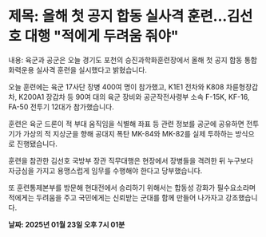 # **제목: 올해 첫 공지 합동 실사격  훈련...김선호 대행 "적에게 두려움 줘야"**

  내용: 육군과 공군은 오늘 경기도 포천의 승진과학화훈련장에서 올해 첫 공지 합동 통합화력운용 실사격 훈련을 실시했다고 밝혔습니다.

오늘 훈련에는 육군 17사단 장병 400여 명이 참가했고, K1E1 전차와 K808 차륜형장갑차, K200A1 장갑차 등 90여 대의 육군 장비와 공군작전사령부 소속 F-15K, KF-16, FA-50 전투기 12대가 참가했습니다.

훈련은 육군 드론이 적 부대 움직임을 식별해 좌표 등 관련 정보를 공군에 공유하면 전투기가 가상의 적 지상군을 향해 공대지 폭탄 MK-84와 MK-82를 실제 투하하는 방식으로 진행됐습니다.

훈련을 참관한 김선호 국방부 장관 직무대행은 현장에서 장병들을 격려한 뒤 누구보다 자긍심을 가지고 용맹스럽게 임무를 수행해야 한다고 당부했습니다.

또 훈련통제본부를 방문해 현대전에서 승리하기 위해서는 합동성 강화가 필수요소라며 적에게는 두려움을 주고 국민에게는 신뢰받는 군대를 함께 만들어 나가자고 강조했습니다.

  **날짜: 2025년 01월 23일 오후 7시 01분**